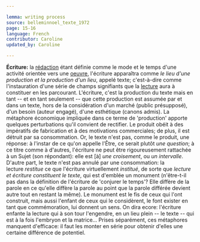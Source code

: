 ```yaml
---

lemma: writing process
source: belleminnoel_texte_1972
page: 15-16
language: French
contributor: Caroline
updated_by: Caroline

---
```


**Écriture:** la [rédaction](editing.html) étant définie comme le mode et le temps d'une activité orientée vers une [oeuvre](work.html), l'écriture apparaîtra comme _le lieu d'une production et la production d'un lieu_, appelé texte; c'est-à-dire comme l'instauration d'une série de champs signifiants que la [lecture](readingVariant.html) aura à constituer en les parcourant. L'écriture, c'est la production du texte mais en tant -- et en tant seulement -- que cette production est assumée par et dans un texte, hors de la considération d'un marché (public présupposé), d'un besoin (auteur engagé), d'une esthétique (canons admis). La métaphore économique impliquée dans ce terme de 'production' apporte quelques perturbations qu'il convient de rectifier. Le produit obéit à des impératifs de fabrication et à des motivations commerciales; de plus, il est détruit par sa consommation. Or, le texte n'est pas, comme le produit, une réponse: à l'instar de ce qu'on appelle l'Être, ce serait plutôt _une question_; à ce titre comme à d'autres, l'écriture ne peut être rigoureusement rattachée à un Sujet (son répondant): elle est [à] _une croisement_, ou _un intervalle_. D'autre part, le texte n'est pas annulé par une consommation: la lecture _restitue_ ce que l'écriture virtuellement _institué_, de sorte que _lecture et écriture constituent le texte_, qui est d'emblée un monument (n'être-t-il pas dans la définition de l'écriture de 'conjurer le temps'? Elle diffère de la parole en ce qu'elle diffère la parole au point que la parole différée devient autre tout en restant la même). Le monument est le fis de ceux qui l'ont construit, mais aussi l'enfant de ceux qui le considèrent, le font exister en tant que commémoration, lui donnent un sens. On dira ecore: l'écriture enfante la lecture qui à son tour l'engendre, en un lieu plein -- le texte -- qui est à la fois l'embryon et la matrice... Prises séparément, ces métaphores manquent d'efficace: il faut les monter en série pour obtenir d'elles une certaine différence de potentiel.
